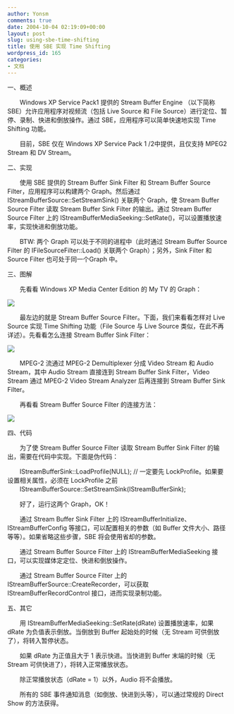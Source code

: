```yaml
---
author: Yonsm
comments: true
date: 2004-10-04 02:19:09+00:00
layout: post
slug: using-sbe-time-shifting
title: 使用 SBE 实现 Time Shifting
wordpress_id: 165
categories:
- 文档
---
```


一、概述

  


　　Windows XP Service Pack1 提供的 Stream Buffer Engine （以下简称 SBE）允许应用程序对视频流（包括 Live Source 和 File Source）进行定位、暂停、录制、快进和倒放操作。通过 SBE，应用程序可以简单快速地实现 Time Shifting 功能。

  


　　目前，SBE 仅在 Windows XP Service Pack 1 /2中提供，且仅支持 MPEG2 Stream 和 DV Stream。

  


  
二、实现

  


　　使用 SBE 提供的 Stream Buffer Sink Filter 和 Stream Buffer Source Filter，应用程序可以构建两个 Graph。然后通过 IStreamBufferSource::SetStreamSink() 关联两个 Graph，使 Stream Buffer Source Filter 读取 Stream Buffer Sink Filter 的输出。通过 Stream Buffer Source Filter 上的 IStreamBufferMediaSeeking::SetRate()，可以设置播放速率，实现快进和倒放功能。

  


　　BTW: 两个 Graph 可以处于不同的进程中（此时通过 Stream Buffer Source Filter 的 IFileSourceFilter::Load() 关联两个 Graph）；另外，Sink Filter 和 Source Filter 也可处于同一个Graph 中。

<!-- more -->  


  
三、图解

  


　　先看看 Windows XP Media Center Edition 的 My TV 的 Graph：

  


[![ ](up/1096798563.jpg)](up/1096798563.jpg)

  


　　最左边的就是 Stream Buffer Source Filter。下面，我们来看看怎样对 Live Source 实现 Time Shifting 功能（File Source 与 Live Source 类似，在此不再详述）。先看看怎么连接 Stream Buffer Sink Filter：

  


[![ ](up/1096798652.jpg)](up/1096798652.jpg)

  


　　MPEG-2 流通过 MPEG-2 Demultiplexer 分成 Video Stream 和 Audio Stream，其中 Audio Stream 直接连到 Stream Buffer Sink Filter，Video Stream 通过 MPEG-2 Video Stream Analyzer 后再连接到 Stream Buffer Sink Filter。

  


　　再看看 Stream Buffer Source Filter 的连接方法：

  


[![ ](up/1096798665.jpg)](up/1096798665.jpg)

  


  
四、代码

  


　　为了使 Stream Buffer Source Filter 读取 Stream Buffer Sink Filter 的输出，需要在代码中实现。下面是伪代码：

  


　　IStreamBufferSink::LoadProfile(NULL); // 一定要先 LockProfile。如果要设置相关属性，必须在 LockProfile 之前  
　　IStreamBufferSource::SetStreamSink(IStreamBufferSink);

  


　　好了，运行这两个 Graph，OK！

  


　　通过 Stream Buffer Sink Filter 上的 IStreamBufferInitialize、IStreamBufferConfig 等接口，可以配置相关的参数（如 Buffer 文件大小、路径等等）。如果省略这些步骤，SBE 将会使用省却的参数。

  


　　通过 Stream Buffer Source Filter 上的 IStreamBufferMediaSeeking 接口，可以实现媒体定定位、快进和倒放操作。

  


　　通过 Stream Buffer Source Filter 上的 IStreamBufferSource::CreateRecorder，可以获取 IStreamBufferRecordControl 接口，进而实现录制功能。

  
  


五、其它

  


　　用 IStreamBufferMediaSeeking::SetRate(dRate) 设置播放速率，如果 dRate 为负值表示倒放。当倒放到 Buffer 起始处的时候（无 Stream 可供倒放了），将转入暂停状态。

  


　　如果 dRate 为正值且大于 1 表示快进。当快进到 Buffer 末端的时候（无 Stream 可供快进了），将转入正常播放状态。

  


　　除正常播放状态（dRate = 1）以外，Audio 将不会播放。

  


　　所有的 SBE 事件通知消息（如倒放、快进到头等），可以通过常规的 Direct Show 的方法获得。

  


  


  

